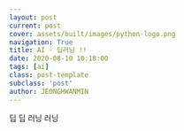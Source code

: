 ```yaml
---
layout: post
current: post
cover: assets/built/images/python-logo.png
navigation: True
title: AI - 딥러닝 !!
date: 2020-08-10 10:18:00
tags: [ai]
class: post-template
subclass: 'post'
author: JEONGHWANMIN
---
```

딥 딥 러닝 러닝